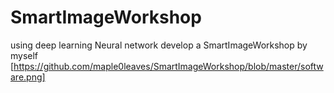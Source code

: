 # SmartImageWorkshop
using deep learning Neural network develop a SmartImageWorkshop by myself
[https://github.com/maple0leaves/SmartImageWorkshop/blob/master/software.png]
